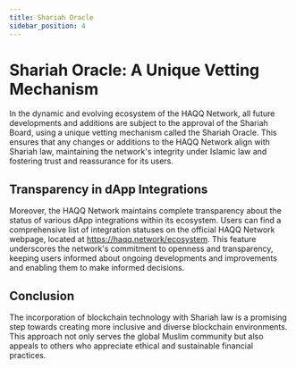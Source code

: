 ```yaml
---
title: Shariah Oracle
sidebar_position: 4
---
```


# Shariah Oracle: A Unique Vetting Mechanism

In the dynamic and evolving ecosystem of the HAQQ Network, all future developments and additions are subject
to the approval of the Shariah Board, using a unique vetting mechanism called the Shariah Oracle.
This ensures that any changes or additions to the HAQQ Network align with Shariah law, maintaining the network's
integrity under Islamic law and fostering trust and reassurance for its users.

## Transparency in dApp Integrations

Moreover, the HAQQ Network maintains complete transparency about the status of various dApp integrations within its ecosystem.
Users can find a comprehensive list of integration statuses on the official HAQQ Network webpage,
located at https://haqq.network/ecosystem. This feature underscores the network's commitment to openness and transparency,
keeping users informed about ongoing developments and improvements and enabling them to make informed decisions.

## Conclusion

The incorporation of blockchain technology with Shariah law is a promising step towards creating more inclusive
and diverse blockchain environments. This approach not only serves the global Muslim community but also appeals
to others who appreciate ethical and sustainable financial practices.
